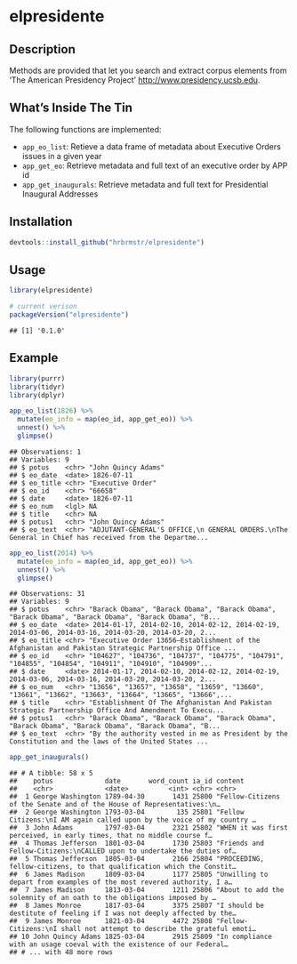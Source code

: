 
# elpresidente

## Description

Methods are provided that let you search and extract corpus elements
from ‘The American Presidency Project’ <http://www.presidency.ucsb.edu>.

## What’s Inside The Tin

The following functions are implemented:

  - `app_eo_list`: Retieve a data frame of metadata about Executive
    Orders issues in a given year
  - `app_get_eo`: Retrieve metadata and full text of an executive order
    by APP id
  - `app_get_inaugurals`: Retrieve metadata and full text for
    Presidential Inaugural Addresses

## Installation

``` r
devtools::install_github("hrbrmstr/elpresidente")
```

## Usage

``` r
library(elpresidente)

# current verison
packageVersion("elpresidente")
```

    ## [1] '0.1.0'

## Example

``` r
library(purrr)
library(tidyr)
library(dplyr)
```

``` r
app_eo_list(1826) %>%
  mutate(eo_info = map(eo_id, app_get_eo)) %>%
  unnest() %>%
  glimpse()
```

    ## Observations: 1
    ## Variables: 9
    ## $ potus    <chr> "John Quincy Adams"
    ## $ eo_date  <date> 1826-07-11
    ## $ eo_title <chr> "Executive Order"
    ## $ eo_id    <chr> "66658"
    ## $ date     <date> 1826-07-11
    ## $ eo_num   <lgl> NA
    ## $ title    <chr> NA
    ## $ potus1   <chr> "John Quincy Adams"
    ## $ eo_text  <chr> "ADJUTANT-GENERAL'S OFFICE,\n GENERAL ORDERS.\nThe General in Chief has received from the Departme...

``` r
app_eo_list(2014) %>%
  mutate(eo_info = map(eo_id, app_get_eo)) %>%
  unnest() %>%
  glimpse()
```

    ## Observations: 31
    ## Variables: 9
    ## $ potus    <chr> "Barack Obama", "Barack Obama", "Barack Obama", "Barack Obama", "Barack Obama", "Barack Obama", "B...
    ## $ eo_date  <date> 2014-01-17, 2014-02-10, 2014-02-12, 2014-02-19, 2014-03-06, 2014-03-16, 2014-03-20, 2014-03-20, 2...
    ## $ eo_title <chr> "Executive Order 13656—Establishment of the Afghanistan and Pakistan Strategic Partnership Office ...
    ## $ eo_id    <chr> "104627", "104736", "104737", "104775", "104791", "104855", "104854", "104911", "104910", "104909"...
    ## $ date     <date> 2014-01-17, 2014-02-10, 2014-02-12, 2014-02-19, 2014-03-06, 2014-03-16, 2014-03-20, 2014-03-20, 2...
    ## $ eo_num   <chr> "13656", "13657", "13658", "13659", "13660", "13661", "13662", "13663", "13664", "13665", "13666",...
    ## $ title    <chr> "Establishment Of The Afghanistan And Pakistan Strategic Partnership Office And Amendment To Execu...
    ## $ potus1   <chr> "Barack Obama", "Barack Obama", "Barack Obama", "Barack Obama", "Barack Obama", "Barack Obama", "B...
    ## $ eo_text  <chr> "By the authority vested in me as President by the Constitution and the laws of the United States ...

``` r
app_get_inaugurals()
```

    ## # A tibble: 58 x 5
    ##    potus             date       word_count ia_id content                                                               
    ##    <chr>             <date>          <int> <chr> <chr>                                                                 
    ##  1 George Washington 1789-04-30       1431 25800 "Fellow-Citizens of the Senate and of the House of Representatives:\n…
    ##  2 George Washington 1793-03-04        135 25801 "Fellow Citizens:\nI AM again called upon by the voice of my country …
    ##  3 John Adams        1797-03-04       2321 25802 "WHEN it was first perceived, in early times, that no middle course f…
    ##  4 Thomas Jefferson  1801-03-04       1730 25803 "Friends and Fellow-Citizens:\nCALLED upon to undertake the duties of…
    ##  5 Thomas Jefferson  1805-03-04       2166 25804 "PROCEEDING, fellow-citizens, to that qualification which the Constit…
    ##  6 James Madison     1809-03-04       1177 25805 "Unwilling to depart from examples of the most revered authority, I a…
    ##  7 James Madison     1813-03-04       1211 25806 "About to add the solemnity of an oath to the obligations imposed by …
    ##  8 James Monroe      1817-03-04       3375 25807 "I should be destitute of feeling if I was not deeply affected by the…
    ##  9 James Monroe      1821-03-04       4472 25808 "Fellow-Citizens:\nI shall not attempt to describe the grateful emoti…
    ## 10 John Quincy Adams 1825-03-04       2915 25809 "In compliance with an usage coeval with the existence of our Federal…
    ## # ... with 48 more rows
